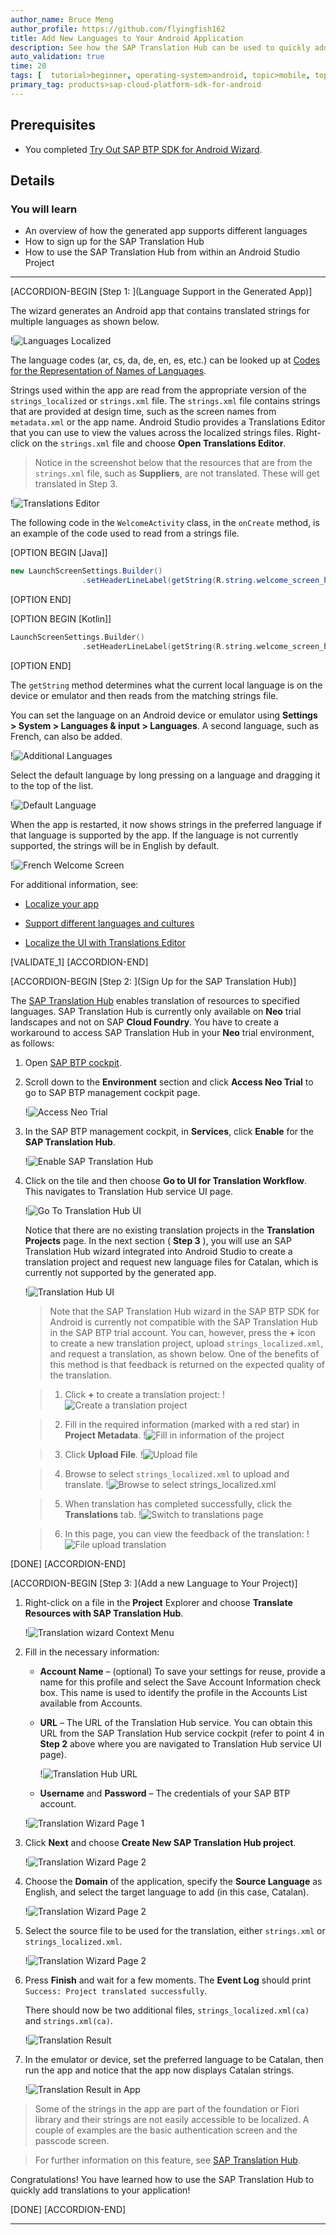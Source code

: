 ```yaml
---
author_name: Bruce Meng
author_profile: https://github.com/flyingfish162
title: Add New Languages to Your Android Application
description: See how the SAP Translation Hub can be used to quickly add support for a new language to your app.
auto_validation: true
time: 20
tags: [  tutorial>beginner, operating-system>android, topic>mobile, topic>odata, products>sap-business-technology-platform-sdk-for-android, products>sap-business-technology-platform ]
primary_tag: products>sap-cloud-platform-sdk-for-android
---
```


## Prerequisites

- You completed [Try Out SAP BTP SDK for Android Wizard](cp-sdk-android-wizard-app).

## Details

### You will learn

- An overview of how the generated app supports different languages
- How to sign up for the SAP Translation Hub
- How to use the SAP Translation Hub from within an Android Studio Project

---

[ACCORDION-BEGIN [Step 1: ](Language Support in the Generated App)]

The wizard generates an Android app that contains translated strings for multiple languages as shown below.

!![Languages Localized](localized-strings.png)

The language codes (ar, cs, da, de, en, es, etc.) can be looked up at [Codes for the Representation of Names of Languages](http://www.loc.gov/standards/iso639-2/php/code_list.php).

Strings used within the app are read from the appropriate version of the `strings_localized` or `strings.xml` file.  The `strings.xml` file contains strings that are provided at design time, such as the screen names from `metadata.xml` or the app name. Android Studio provides a Translations Editor that you can use to view the values across the localized strings files. Right-click on the `strings.xml` file and choose **Open Translations Editor**.

>Notice in the screenshot below that the resources that are from the `strings.xml` file, such as **Suppliers**, are not translated. These will get translated in Step 3.

!![Translations Editor](translations-editor.png)

The following code in the `WelcomeActivity` class, in the `onCreate` method, is an example of the code used to read from a strings file.

[OPTION BEGIN [Java]]

```Java
new LaunchScreenSettings.Builder()
                .setHeaderLineLabel(getString(R.string.welcome_screen_headline_label))
```

[OPTION END]

[OPTION BEGIN [Kotlin]]

```Kotlin
LaunchScreenSettings.Builder()
                .setHeaderLineLabel(getString(R.string.welcome_screen_headline_label))
```

[OPTION END]

The `getString` method determines what the current local language is on the device or emulator and then reads from the matching strings file.

You can set the language on an Android device or emulator using **Settings > System > Languages & input > Languages**. A second language, such as French, can also be added.

!![Additional Languages](additional-languages.png)

 Select the default language by long pressing on a language and dragging it to the top of the list.

 !![Default Language](default-language.png)

When the app is restarted, it now shows strings in the preferred language if that language is supported by the app. If the language is not currently supported, the strings will be in English by default.

!![French Welcome Screen](welcome-french-screen.png)

For additional information, see:

- [Localize your app](https://developer.android.com/guide/topics/resources/localization)

- [Support different languages and cultures](https://developer.android.com/training/basics/supporting-devices/languages)

- [Localize the UI with Translations Editor](https://developer.android.com/studio/write/translations-editor)

[VALIDATE_1]
[ACCORDION-END]

[ACCORDION-BEGIN [Step 2: ](Sign Up for the SAP Translation Hub)]

The [SAP Translation Hub](https://help.sap.com/viewer/product/SAP_TRANSLATION_HUB/Cloud/en-US) enables translation of resources to specified languages. SAP Translation Hub is currently only available on **Neo** trial landscapes and not on SAP **Cloud Foundry**. You have to create a workaround to access SAP Translation Hub in your **Neo** trial environment, as follows:

1. Open [SAP BTP cockpit](https://cockpit.hanatrial.ondemand.com/cockpit/#/home/trial).

2. Scroll down to the **Environment** section and click **Access Neo Trial** to go to SAP BTP management cockpit page.

    !![Access Neo Trial](access-neo-trial.png)

3. In the SAP BTP management cockpit, in **Services**, click **Enable** for the **SAP Translation Hub**.

    !![Enable SAP Translation Hub](enable-translation-hub.png)

4. Click on the tile and then choose **Go to UI for Translation Workflow**. This navigates to Translation Hub service UI page.

    !![Go To Translation Hub UI](go-to-translation-hub-ui.png)

    Notice that there are no existing translation projects in the **Translation Projects** page. In the next section ( **Step 3** ), you will use an SAP Translation Hub wizard integrated into Android Studio to create a translation project and request new language files for Catalan, which is currently not supported by the generated app.

    !![Translation Hub UI](translation-hub-ui.png)

    >Note that the SAP Translation Hub wizard in the SAP BTP SDK for Android is currently not compatible with the SAP Translation Hub in the SAP BTP trial account. You can, however, press the **+** icon to create a new translation project, upload `strings_localized.xml`, and request a translation, as shown below. One of the benefits of this method is that feedback is returned on the expected quality of the translation.

    >1. Click **+** to create a translation project:
    !![Create a translation project](create-translation-project.png)

    >2. Fill in the required information (marked with a red star) in **Project Metadata**.
    !![Fill in information of the project](fill-in-information-of-project.png)

    >3. Click **Upload File**.
    !![Upload file](upload-file.png)

    >4. Browse to select `strings_localized.xml` to upload and translate.
    !![Browse to select strings_localized.xml](select-file.png)

    >5. When translation has completed successfully, click the **Translations** tab.
    !![Switch to translations page](switch-to-translations-page.png)

    >6. In this page, you can view the feedback of the translation:
    !![File upload translation](manual-translation.png)

[DONE]
[ACCORDION-END]

[ACCORDION-BEGIN [Step 3: ](Add a new Language to Your Project)]

1. Right-click on a file in the **Project** Explorer and choose **Translate Resources with SAP Translation Hub**.

    !![Translation wizard Context Menu](translation-wizard-context-menu.png)

2. Fill in the necessary information:

    - **Account Name** – (optional) To save your settings for reuse, provide a name for this profile and select the Save Account Information check box. This name is used to identify the profile in the Accounts List available from Accounts.

    - **URL** – The URL of the Translation Hub service. You can obtain this URL from the SAP Translation Hub service cockpit (refer to point 4 in **Step 2** above where you are navigated to Translation Hub service UI page).

        !![Translation Hub URL](translation_hub_url.png)

    - **Username** and **Password** – The credentials of your SAP BTP account.

    !![Translation Wizard Page 1](wiz-page1.png)

3. Click **Next** and choose **Create New SAP Translation Hub project**.

    !![Translation Wizard Page 2](wiz-page2.png)

4. Choose the **Domain** of the application, specify the **Source Language** as English, and select the target language to add (in this case, Catalan).

    !![Translation Wizard Page 2](wiz-page3.png)

5. Select the source file to be used for the translation, either `strings.xml` or `strings_localized.xml`.

    !![Translation Wizard Page 2](wiz-page3b.png)

6. Press **Finish** and wait for a few moments. The **Event Log** should print `Success: Project translated successfully`.

    There should now be two additional files, `strings_localized.xml(ca)` and `strings.xml(ca)`.

    !![Translation Result](translation-result.png)

7. In the emulator or device, set the preferred language to be Catalan, then run the app and notice that the app now displays Catalan strings.

    !![Translation Result in App](translation-result-in-app.png)

>Some of the strings in the app are part of the foundation or Fiori library and their strings are not easily accessible to be localized.  A couple of examples are the basic authentication screen and the passcode screen.

>For further information on this feature, see [SAP Translation Hub](https://help.sap.com/viewer/product/SAP_TRANSLATION_HUB/Cloud/en-US).

Congratulations! You have learned how to use the SAP Translation Hub to quickly add translations to your application!

[DONE]
[ACCORDION-END]

---

